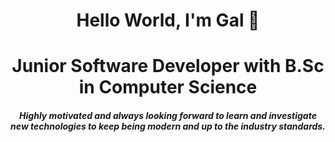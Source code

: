 <h1 align="center">Hello World, I'm Gal 👋</h1>
<h1 align="center">Junior Software Developer with B.Sc in Computer Science</h2>
<h5 align="center">Highly motivated and always looking forward to learn and investigate new technologies to keep being modern and up to the industry standards.</h5>

<!--
**GalMiles/GalMiles** is a ✨ _special_ ✨ repository because its `README.md` (this file) appears on your GitHub profile.

Here are some ideas to get you started:

- 🔭 I’m currently working on ...
- 🌱 I’m currently learning ...
- 👯 I’m looking to collaborate on ...
- 🤔 I’m looking for help with ...
- 💬 Ask me about ...
- 📫 How to reach me: ...
- 😄 Pronouns: ...
- ⚡ Fun fact: ...
-->
